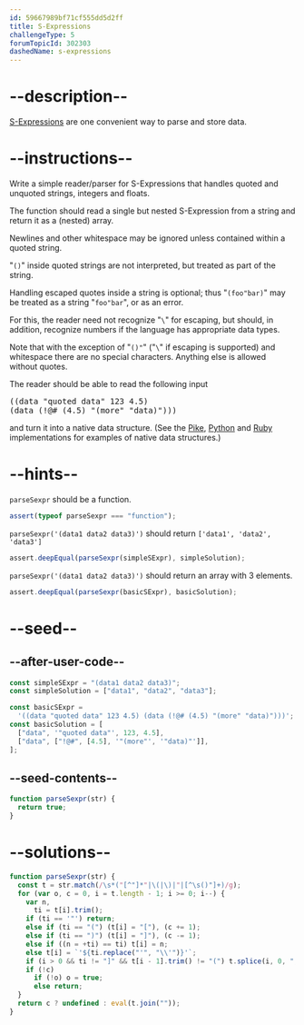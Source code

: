 ```yaml
---
id: 59667989bf71cf555dd5d2ff
title: S-Expressions
challengeType: 5
forumTopicId: 302303
dashedName: s-expressions
---
```


# --description--

[S-Expressions](https://en.wikipedia.org/wiki/S-Expression "wp: S-Expression") are one convenient way to parse and store data.

# --instructions--

Write a simple reader/parser for S-Expressions that handles quoted and unquoted strings, integers and floats.

The function should read a single but nested S-Expression from a string and return it as a (nested) array.

Newlines and other whitespace may be ignored unless contained within a quoted string.

"`()`" inside quoted strings are not interpreted, but treated as part of the string.

Handling escaped quotes inside a string is optional; thus "`(foo"bar)`" may be treated as a string "`foo"bar`", or as an error.

For this, the reader need not recognize "<code>\\</code>" for escaping, but should, in addition, recognize numbers if the language has appropriate data types.

Note that with the exception of "`()"`" ("<code>\\</code>" if escaping is supported) and whitespace there are no special characters. Anything else is allowed without quotes.

The reader should be able to read the following input

<pre>((data "quoted data" 123 4.5)
(data (!@# (4.5) "(more" "data)")))
</pre>

and turn it into a native data structure. (See the [Pike](https://rosettacode.org/wiki/S-Expressions#Pike "#Pike"), [Python](https://rosettacode.org/wiki/S-Expressions#Python "#Python") and [Ruby](https://rosettacode.org/wiki/S-Expressions#Ruby "#Ruby") implementations for examples of native data structures.)

# --hints--

`parseSexpr` should be a function.

```js
assert(typeof parseSexpr === "function");
```

`parseSexpr('(data1 data2 data3)')` should return `['data1', 'data2', 'data3']`

```js
assert.deepEqual(parseSexpr(simpleSExpr), simpleSolution);
```

`parseSexpr('(data1 data2 data3)')` should return an array with 3 elements.

```js
assert.deepEqual(parseSexpr(basicSExpr), basicSolution);
```

# --seed--

## --after-user-code--

```js
const simpleSExpr = "(data1 data2 data3)";
const simpleSolution = ["data1", "data2", "data3"];

const basicSExpr =
  '((data "quoted data" 123 4.5) (data (!@# (4.5) "(more" "data)")))';
const basicSolution = [
  ["data", '"quoted data"', 123, 4.5],
  ["data", ["!@#", [4.5], '"(more"', '"data)"']],
];
```

## --seed-contents--

```js
function parseSexpr(str) {
  return true;
}
```

# --solutions--

```js
function parseSexpr(str) {
  const t = str.match(/\s*("[^"]*"|\(|\)|"|[^\s()"]+)/g);
  for (var o, c = 0, i = t.length - 1; i >= 0; i--) {
    var n,
      ti = t[i].trim();
    if (ti == '"') return;
    else if (ti == "(") (t[i] = "["), (c += 1);
    else if (ti == ")") (t[i] = "]"), (c -= 1);
    else if ((n = +ti) == ti) t[i] = n;
    else t[i] = `'${ti.replace("'", "\\'")}'`;
    if (i > 0 && ti != "]" && t[i - 1].trim() != "(") t.splice(i, 0, ",");
    if (!c)
      if (!o) o = true;
      else return;
  }
  return c ? undefined : eval(t.join(""));
}
```
